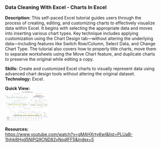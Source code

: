 ### Data Cleaning With Excel - Charts In Excel 
**Description:** This self-paced Excel tutorial guides users through the process of creating, editing, and customizing charts to effectively visualize data within Excel. It begins with selecting the appropriate data and moves into inserting various chart types. Key technique includes applying customization using the Chart Design tab—without altering the underlying data—including features like Switch Row/Column, Select Data, and Change Chart Type. The tutorial also covers how to properly title charts, move them to separate worksheets using the Move Chart feature, and duplicate charts to preserve the original while editing a copy. 

**Skills:** Create and customized Excel charts to visually represent data using advanced chart design tools without altering the original dataset.
**Technology:** Excel.

**Quick View:**  
<img src="Screenshot 2025-06-25 122632.png" width="150" height="100">

**Resources:**  
https://www.youtube.com/watch?v=gMAHXrty6wI&list=PLUaB-1hjhk8Hyd5NiPQ9CND82vNodlFF5&index=5
